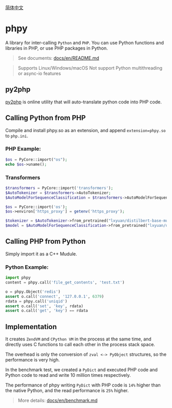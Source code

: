 [简体中文](README-CN.md)

# phpy

A library for inter-calling `Python` and `PHP`. 
You can use Python functions and libraries in PHP, or use PHP packages in Python.

> See documents: [docs/en/README.md](docs/en/README.md)



> Supports Linux/Windows/macOS
> Not support Python multithreading or async-io features

## py2php
[py2php](https://swoole.com/py2php/) is online utility that will auto-translate python code into PHP code.

## Calling Python from PHP

Compile and install phpy.so as an extension, and append `extension=phpy.so` to `php.ini`.

### PHP Example:

```php
$os = PyCore::import("os");
echo $os->uname();
```

### Transformers

```php
$transformers = PyCore::import('transformers');
$AutoTokenizer = $transformers->AutoTokenizer;
$AutoModelForSequenceClassification = $transformers->AutoModelForSequenceClassification;

$os = PyCore::import('os');
$os->environ['https_proxy'] = getenv('https_proxy');

$tokenizer = $AutoTokenizer->from_pretrained("lxyuan/distilbert-base-multilingual-cased-sentiments-student");
$model = $AutoModelForSequenceClassification->from_pretrained("lxyuan/distilbert-base-multilingual-cased-sentiments-student");
```

## Calling PHP from Python
Simply import it as a C++ Mudule.

### Python Example:
```python
import phpy
content = phpy.call('file_get_contents', 'test.txt')

o = phpy.Object('redis')
assert o.call('connect', '127.0.0.1', 6379)
rdata = phpy.call('uniqid')
assert o.call('set', 'key', rdata)
assert o.call('get', 'key') == rdata
```


## Implementation

It creates `ZendVM` and `CPython VM` in the process at the same time, and directly uses C functions to call each other in the process stack space.

The overhead is only the conversion of `zval <-> PyObject` structures, so the performance is very high.

In the benchmark test, we created a `PyDict` and executed PHP code and Python code to read and write 10 million times respectively.

The performance of phpy writing `PyDict` with PHP code is `14%` higher than the native Python, and the read performance is `25%` higher.

> More details: [docs/en/benchmark.md](docs/en/benchmark.md)
